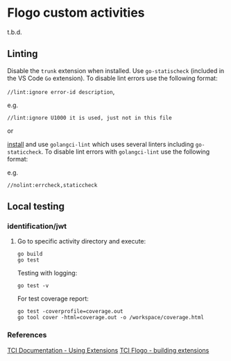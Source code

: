 # Flogo custom activities
t.b.d.
## Linting
Disable the `trunk` extension when installed.
Use `go-statischeck` (included in the VS Code `Go` extension).
To disable lint errors use the following format: 

`//lint:ignore error-id description`, 

e.g.


`//lint:ignore U1000 it is used, just not in this file`

or 

[install](https://golangci-lint.run/usage/install/) and use `golangci-lint` which uses several linters including `go-staticcheck`.
To disable lint errors with `golangci-lint` use the following format:

e.g.

`//nolint:errcheck,staticcheck`

## Local testing

### identification/jwt
1. Go to specific activity directory and execute:
   ```
   go build
   go test
   ```
   Testing with logging:
   ```
   go test -v
   ```
   For test coverage report:
   ```
   go test -coverprofile=coverage.out
   go tool cover -html=coverage.out -o /workspace/coverage.html
   ```

### References
[TCI Documentation - Using Extensions][1]
[TCI Flogo - building extensions][2]

[1]: https://integration.cloud.tibco.com/docs/index.html#Subsystems/flogo/flogo-all/uploading-extensions2.html?TocPath=TIBCO%2520Flogo%25C2%25AE%2520Apps%257CApp%2520Development%257CUsing%2520Extensions%257C_____0
[2]: https://tibcosoftware.github.io/tci-flogo/building-extensions/
